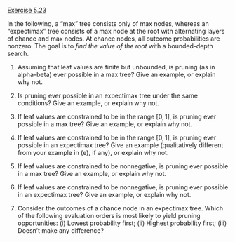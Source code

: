 [Exercise 5.23](ex_23/)

In the following, a “max” tree consists only of max nodes, whereas an
“expectimax” tree consists of a max node at the root with alternating
layers of chance and max nodes. At chance nodes, all outcome
probabilities are nonzero. The goal is to *find the value of the
root* with a bounded-depth search.

1.  Assuming that leaf values are finite but unbounded, is pruning (as
    in alpha–beta) ever possible in a max tree? Give an example, or
    explain why not.

2.  Is pruning ever possible in an expectimax tree under the same
    conditions? Give an example, or explain why not.

3.  If leaf values are constrained to be in the range $[0,1]$, is
    pruning ever possible in a max tree? Give an example, or explain
    why not.

4.  If leaf values are constrained to be in the range $[0,1]$, is
    pruning ever possible in an expectimax tree? Give an example
    (qualitatively different from your example in (e), if any), or
    explain why not.

5.  If leaf values are constrained to be nonnegative, is pruning ever
    possible in a max tree? Give an example, or explain why not.

6.  If leaf values are constrained to be nonnegative, is pruning ever
    possible in an expectimax tree? Give an example, or explain why not.

7.  Consider the outcomes of a chance node in an expectimax tree. Which
    of the following evaluation orders is most likely to yield pruning
    opportunities: (i) Lowest probability first; (ii) Highest
    probability first; (iii) Doesn’t make any difference?
